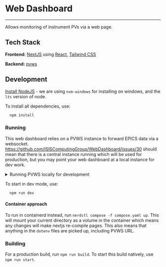 # Web Dashboard

---

Allows monitoring of instrument PVs via a web page.

## Tech Stack

**Frontend:** [NextJS](https://nextjs.org/) using [React](https://react.dev/), [Tailwind CSS](https://tailwindcss.com/)

**Backend:** [pvws](https://github.com/ornl-epics/pvws)

## Development

[Install NodeJS](https://docs.npmjs.com/downloading-and-installing-node-js-and-npm) - we are using `nvm-windows` for installing on windows, and the `lts` version of node.

To install all dependencies, use:

```bash
  npm install
```

### Running

This web dashboard relies on a PVWS instance to forward EPICS data via a websocket. https://github.com/ISISComputingGroup/WebDashboard/issues/30 should mean that there is a central instance running which will be used for production, but you may point your web dashboard at a local instance for dev work.

<details>
  <summary>Running PVWS locally for development</summary>
  
  To run a PVWS instance locally, the [Tomcat 9](https://tomcat.apache.org/download-90.cgi) binaries need to be downloaded. 
  After this: 
  1. Download the nightly webapp `pvws.war` from the [PVWS homepage](https://github.com/ornl-epics/pvws) and place it in `webapps\` of your tomcat download
  2. Create a file called `setenv.bat` in the `bin\` folder of tomcat with your `EPICS_CA_ADDR_LIST` and `EPICS_CA_AUTO_ADDR_LIST` (you can get these by doing `set EPICS_CA` in an `epicsterm.bat`) ie this, where 1.2.3.4 is your CA gateway address: 
```bat
set EPICS_CA_ADDR_LIST=127.255.255.255 1.2.3.4
set EPICS_CA_AUTO_ADDR_LIST=NO
```
  3. `cd` to `bin\` and run `catalina.bat start` to start the tomcat server. you can verify this is working by going to `http://localhost:8080/pvws/` - you should see a summary webpage.
  4.  Create an `.env.local` file with `NEXT_PUBLIC_WS_URL` set to the pvws URL you are using. For example:

```.env.local
NEXT_PUBLIC_WS_URL=ws://<hostname>:<port>/pvws/pv
```

</details>

To start in dev mode, use:

```bash
  npm run dev
```

#### Container approach

To run in containerd instead, run `nerdctl compose -f compose.yaml up`. This will mount your current directory as a volume in the container which means any changes will make nextjs re-compile pages. This also means that anything in the `dotenv` files are picked up, including PVWS URL.

### Building

For a production build, run `npm run build`. To start this build natively, use `npm run start`.
